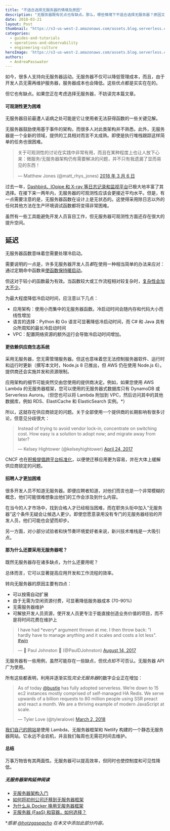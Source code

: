 ```yaml
---
title: "不适合选择无服务器的情境及原因"
description: "无服务器既有优点也有缺点。那么，哪些情境下不适合选择无服务器？原因又是什么呢？"
date: 2018-03-21
layout: Post
thumbnail: "https://s3-us-west-2.amazonaws.com/assets.blog.serverless.com/why-not/why-not-header.png"
categories:
  - guides-and-tutorials
  - operations-and-observability
  - engineering-culture
heroImage: 'https://s3-us-west-2.amazonaws.com/assets.blog.serverless.com/why-not/why-not-header.png'
authors:
  - AndreaPasswater
---
```


如今，很多人支持向无服务器运动。无服务器不仅可以降低管理成本，而且，由于开发人员无需再维护服务器，服务器成本也会降低。这些优点都是实实在在的。

但它也有缺点。如果您正在考虑选择无服务器，不妨读完本篇文章。

#### 可观测性更为困难

无服务器目前最遭人诟病之处可能是它让使用者无法获得函数的一些关键见解。

无服务器鼓励使用基于事件的架构，而很多人对此类架构并不熟悉。此外，无服务器是一个全新的领域，提供的工具相对而言不太成熟。即使是执行堆栈跟踪这样简单的任务也很困难。

<blockquote class="twitter-tweet" data-conversation="none" data-lang="en"><p lang="en" dir="ltr">关于可观测性的讨论在实践中非常有用，而且在某种程度上也让人放下心来：微服务/无服务器架构仍有需要解决的问题，并不只有我遗漏了显而易见的东西！</p>&mdash; Matthew Jones (@matt_rhys_jones) <a href="https://twitter.com/matt_rhys_jones/status/971046522744983552?ref_src=twsrc%5Etfw">2018 年 3 月 6 日</a></blockquote>
<script async src="https://platform.twitter.com/widgets.js" charset="utf-8"></script>

过去一年，[Dashbird、IOpipe 和 X-ray 等日志记录和监视平台](https://serverless.com/blog/best-tools-serverless-observability/)已极大地丰富了其选择。在接下来一两年内，无服务器的可观测性应该会更接近平均水平。但是，有一点需要注意的是，无服务器函数在设计上是无状态的。这使得采用除日志以外的任何其他方法在生产环境调试函数都将变得非常困难。

虽然有一些工具能避免开发人员盲目工作，但无服务器可观测性方面还存在很大的提升空间。

## 延迟

无服务器函数意味着您需要处理冷启动。

需要说明的一点是，许多无服务器开发人员*都*在使用一种相当简单的办法来应对：通过定期命中函数来[使函数保持暖启动](https://serverless.com/blog/keep-your-lambdas-warm/)。

但这对于较小的函数最为有效。当函数较大或工作流程相对较复杂时，[复杂性会加大不少](https://theburningmonk.com/2018/02/aws-lambda-monolithic-functions-wont-help-you-with-cold-starts/)。

为最大程度降低冷启动时间，应注意以下几点：
- 应用架构：使用小而集中的无服务器函数。冷启动时间会随内存和代码大小而线性增加
- 语言的选择：Python 和 Go 语言可显著降低冷启动时间，而 C# 和 Java 具有众所周知的最长冷启动时间
- VPC：配置网络资源的额外运行会导致冷启动时间增加。

#### 更依赖供应商生态系统

采用无服务器，您无需管理服务器。但这也意味着您无法控制服务器软件、运行时和运行时更新（撰写本文时，Node.js 8 已推出，但 AWS 仍在使用 Node.js 6）。提供商还会实施并发和资源限制。

应用架构的细节可能突然交由您使用的提供商决定。例如，如果您使用 AWS Lambda 的无服务器框架，您可以使用的无服务器式数据库只有 DynamoDB 或 Serverless Aurora。（但您也可以将 Lambda 附加到 VPC，然后访问其中的其他数据库，例如 RDS、ElastiCache 和 ElasticSearch 实例。*）

所以，这就存在供应商锁定的问题。关于全部使用一个提供商的长期影响有很多讨论，但意见分歧很大：

<blockquote class="twitter-tweet" data-conversation="none" data-lang="en"><p lang="en" dir="ltr">Instead of trying to avoid vendor lock-in, concentrate on switching cost. How easy is a solution to adopt now; and migrate away from later?</p>&mdash; Kelsey Hightower (@kelseyhightower) <a href="https://twitter.com/kelseyhightower/status/856606909608194049?ref_src=twsrc%5Etfw">April 24, 2017</a></blockquote>
<script async src="https://platform.twitter.com/widgets.js" charset="utf-8"></script>

CNCF 也在[积极提倡跨平台标准化](https://openevents.io/)，以便使迁移应用更为容易，并在大体上缓解供应商锁定的问题。

#### 招聘人才更加困难

很多开发人员不知道无服务器。即便应聘者知道，对他们而言也是一个非常模糊的概念，他们可能很难想象出他们的工作会涉及到什么内容。

在当今的人才市场中，找到合格人才已经相当困难，而在职务头衔中加入“无服务器”这个条件无疑会让候选人更少。即使您愿意录用没有专门的无服务器经验的开发人员，他们可能也会望而却步。

另一方面，对小部分试验者和快节奏环境爱好者来说，新兴技术堆栈是一大吸引点。

#### 那为什么还要采用无服务器呢？

既然无服务器存在诸多缺点，为什么还要用呢？

总体而言，它可以显著提高应用开发和工作流程的效率。

转向无服务器的原因主要有四点：
- 可以按需自动扩展
- 由于无需为空闲资源付费，可显著降低服务器成本 (70-90%)
- 无需服务器维护
- 可解放开发人员资源，使开发人员更专注于能直接创造业务价值的项目，而不是将时间花费在维护上

<blockquote class="twitter-tweet" data-conversation="none" data-lang="en"><p lang="en" dir="ltr">I have had *every* argument thrown at me. I then throw back: &quot;I hardly have to manage anything and it scales and costs a lot less&quot;. <a href="https://twitter.com/hashtag/win?src=hash&amp;ref_src=twsrc%5Etfw">#win</a></p>&mdash; 🦄 Paul Johnston 🦄 (@PaulDJohnston) <a href="https://twitter.com/PaulDJohnston/status/897050658876125184?ref_src=twsrc%5Etfw">August 14, 2017</a></blockquote>
<script async src="https://platform.twitter.com/widgets.js" charset="utf-8"></script>

无服务器有一些用例，虽然可能存在一些缺点，但优点却不可否认。无服务器 API 广为使用。

所有这些都表明，利用并逐渐实现*完全无服务器*的数字企业正在增加：

<blockquote class="twitter-tweet" data-lang="en"><p lang="en" dir="ltr">As of today <a href="https://twitter.com/bustle?ref_src=twsrc%5Etfw">@bustle</a> has fully adopted serverless. We’re down to 15 ec2 instances mostly comprised of self-managed HA Redis. We serve upwards of a billion requests to 80 million people using SSR preact and react a month. We are a thriving example of modern JavaScript at scale.</p>&mdash; Tyler Love (@tyleralove) <a href="https://twitter.com/tyleralove/status/969446548034785280?ref_src=twsrc%5Etfw">March 2, 2018</a></blockquote>
<script async src="https://platform.twitter.com/widgets.js" charset="utf-8"></script>

[我们自己的网站](https://github.com/serverless/site)是使用 Lambda、无服务器框架和 Netlify 构建的一个静态无服务器网站。它永远不会宕机，并且我们每周也无需花时间去维护。

#### 总结

万事万物皆有其两面性。无服务器可以提高效率，但同时也使控制度和可见性降低。

##### 无服务器架构延伸阅读

- [无服务器架构入门](https://serverless.com/learn/)
- [如何将初创公司迁移到无服务器框架](https://read.acloud.guru/our-serverless-journey-part-2-908d76d03716)
- [为什么从 Docker 换用无服务器框架](https://serverless.com/blog/why-we-switched-from-docker-to-serverless/)
- [无服务器 (FaaS) 和容器，如何选择？](https://serverless.com/blog/serverless-faas-vs-containers/)

**感谢 [@hotzgaspacho](https://twitter.com/hotgazpacho) 在本文中添加此部分内容。*
